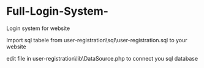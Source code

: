 # Full-Login-System-
Login system for website

Import sql tabele from user-registration\sql\user-registration.sql to your website 

edit file in user-registration\lib\DataSource.php to connect you sql database 
